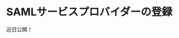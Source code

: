# SAMLサービスプロバイダーの登録

近日公開！


<!-- Making Liferay DXP a SAML Identity Provider is only useful if you can connect to one or more SAML Service Providers.

## Adding a New Service Provider

To register a new SAML Service Provider:

1. Access the SAML Admin interface, click on *Control Panel* &rarr; *Configuration* and then on *SAML Admin*.

1. Navigate to the Service Provider Connections tab and click the *Add Service Provider* button to add a SAML Service Provider.

    Fill out the service provider fields. See the [SAML Admin Service Provider Reference](#saml-admin-service-provider-reference) section for more information.

## Validate the Service Provider

Verify your settings are correct by connecting the Liferay-based IdP to its first SP. SPs connect to only one IdP, so if the first one doesn't work, the rest won't either.

1. Provide a general name for the SP.

2. The `Entity ID` name must be identical to the one declared in the Service Provider metadata.

3. Check the *Enabled* checkbox.

4. Set a value for the *Assertion Lifetime*.

5. Choose whether encryption should be required (recommended).

6. Make sure the SP's metadata has been provided either as a URL or an XML file has been uploaded.

7. Make sure *Name Identifier Format* and *Name Identifier Attribute Name* have been set.

8. Make sure *Attributes Namespace Enabled* has been set.

## SAML Admin Service Provider Reference

**Name:** The name of the Service Provider with which to connect. The name can be anything; it's purely cosmetic.

**Entity ID:** The Service Provider's entity ID. This value must match the entity ID declared in the Service Provider metadata.

**Enabled:** Check this box to activate the Service Provider connection.

**Assertion Lifetime:** Defines the number of seconds after which the SAML assertion issued by the Identity Provider is considered expired.

**Force Encryption:** If the SP does not provide a public key for encrypting the assertions, abort the single sign-on.

**Metadata:** Provide a URL to the Service Provider metadata XML file or manually upload the Service Provider metadata XML file. If you provide a URL, the XML file is retrieved and periodically polled for updates. The update interval can be configured in System Settings with the Runtime Metadata Refresh Interval (`saml.metadata.refresh.interval` if using a `config` file) property which specifies a number of seconds. If fetching the metadata XML file by URL fails, you can't enable the Service Provider connection. If the Identity Provider server cannot access the metadata via URL, you can upload the XML file manually. In this case, the metadata XML file is not updated automatically.

**Name Identifier Format:** Choose the Name Identifier Format used in the SAML Response. Set this according to what the Service Provider expects to receive. For Liferay Service Providers, any selection other than email address indicates that the Name Identifier refers to screen name. The formats don't have any special meaning to Liferay Identity Providers. The `NameID` value is defined by the Name Identifier attribute. See the next option.

**Name Identifier Attribute Name:** This specifies which attribute of the Liferay `User` object to use as the `NameID` value. Possible values include `emailAddress`, `screenName` and `uuid`. You can prefix the name with `static:` or `expando:`. If you use the prefix `static`, the value is whatever comes after `static:`. If you use the prefix `expando`, the value is whatever custom field is specified after `expando:`. For example, `expando:SSN` would look up the `User` custom field with the name `SSN`.

**Attributes Enabled:** Include and resolve assertion attributes.

**Attributes Namespace Enabled:** Check this box to namespace the attribute names like this:

    urn:liferay:user:expando: urn:liferay:user: urn:liferay:groups: urn:liferay:organizationRole: urn:liferay:organization: urn:liferay:roles: urn:liferay:siteRole: urn:liferay:userGroupRole: urn:liferay:userGroups:

**Attributes:** Enter a list of attributes to include in the assertion, one per line. Each line is an expression that gets parsed. Examples:

    organizations organizationRoles roles siteRoles userGroups static:[attributeName]=[attributeValue] expando:[userCustomFieldName]

Note that the full namespace depends on the attribute name. Attribute namespaces can be useful. Use them when attribute names from different namespaces might conflict. For example, `expando:user` vs `urn:liferay:roles:user`.

**Keep Alive URL:** If users are logged into several Liferay SP instances via a Liferay IdP, their sessions can be kept alive as long as they keep a browser window open to one of them. Configure this only if the SP is Liferay DXP. The URL is `https://[SP host name]/c/portal/saml/keep_alive`.

## Conclusion

In the next section, you'll learn how to set Liferay DXP up as a SAML Service Provider. The same instance can't be both, but after you set up another Liferay DXP instance as a Service Provider, come back to this one and add the Service Provider according to the instructions above. -->
